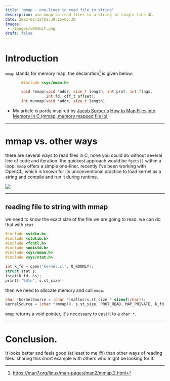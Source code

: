 ```yaml
---
title: "mmap - one-liner to read file to string"
description: use mmap to read files to a string in single line 🛠️.
date: 2022-02-22T01:39:15+05:30
images:
 - /images/w9X5biT.png
draft: false
---
```


# Introduction

`mmap` stands for memory map. the declaration[^1] is given below:

```c
       #include <sys/mman.h>

       void *mmap(void *addr, size_t length, int prot, int flags,
                  int fd, off_t offset);
       int munmap(void *addr, size_t length);
```

* My article is partly inspired by [Jacob Sorber's](https://www.youtube.com/channel/UCwd5VFu4KoJNjkWJZMFJGHQ) [How to Map Files into Memory in C (mmap, memory mapped file io)](https://www.youtube.com/watch?v=m7E9piHcfr4)

---

# mmap vs. other ways

there are several ways to read files in C, none you could do without several line of code and iteration. the quickest approach would be `fgets()` within a loop. `mmap` offers a simple one-liner. recently I've been working with OpenCL, which is known for its unconventional practice to load kernel as a string and compile and run it during runtime.

![](https://media.giphy.com/media/sEJ2j80ZmgXPOlEYEt/giphy.gif)

---

## reading file to string with mmap

we need to know the exact size of the file we are going to read. we can do that with `stat`

```c
#include <stdio.h>
#include <stdlib.h>
#include <fcntl.h>
#include <unistd.h>
#include <sys/mman.h>
#include <sys/stat.h>

int k_fd = open("kernel.cl", O_RDONLY);
struct stat s;
fstat(k_fd, &s);
printf("%d\n", s.st_size);
```

then we need to allocate memory and call `mmap`.

```c
char *kernelSource = (char *)malloc(s.st_size * sizeof(char));
kernelSource = (char *)mmap(0, s.st_size, PROT_READ, MAP_PRIVATE, k_fd, 0);
```

`mmap` returns a void pointer, it's necessary to cast it to a `char *`.

---

# Conclusion.

It looks better and feels good (at least to me :wink:) than other ways of reading files. sharing this short example with others who might be looking for it.


[^1]: https://man7.org/linux/man-pages/man2/mmap.2.html 